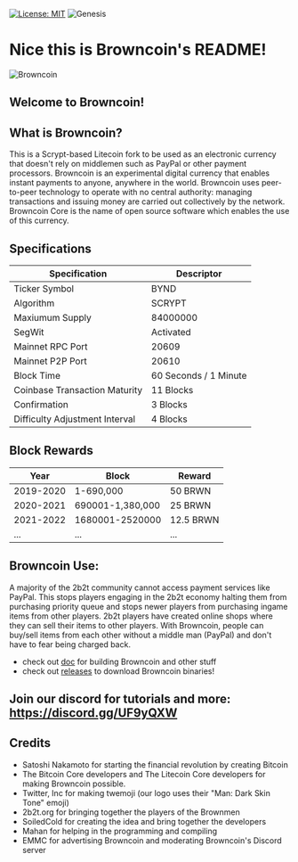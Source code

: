 [![License: MIT](https://img.shields.io/badge/License-MIT-yellow.svg)](https://opensource.org/licenses/MIT)
![Genesis](https://img.shields.io/badge/Genesis%20Block-June%25'th%2C%202020-lightgrey)

# Nice this is Browncoin's README!

![Browncoin](https://cdn.discordapp.com/icons/681280771041918987/2889cce7028e2ab1ca64d5f7c62bfea9.png?size=256)

## Welcome to Browncoin! 

What is Browncoin?
----------
This is a Scrypt-based Litecoin fork to be used as an electronic currency that doesn't rely on middlemen such as PayPal or other payment processors.
Browncoin is an experimental digital currency that enables instant payments to
anyone, anywhere in the world. Browncoin uses peer-to-peer technology to operate
with no central authority: managing transactions and issuing money are carried
out collectively by the network. Browncoin Core is the name of open source
software which enables the use of this currency.

Specifications
--------------
Specification | Descriptor
------------- | ----------
Ticker Symbol                  | BYND
Algorithm                      | SCRYPT
Maxiumum Supply                | 84000000
SegWit                         | Activated
Mainnet RPC Port               | 20609
Mainnet P2P Port               | 20610
Block Time                     | 60 Seconds / 1 Minute
Coinbase Transaction Maturity  | 11 Blocks
Confirmation                   | 3 Blocks
Difficulty Adjustment Interval | 4 Blocks

Block Rewards
-------------
Year | Block | Reward
---- | ----- | ------
2019-2020 | 1-690,000        | 50 BRWN
2020-2021 | 690001-1,380,000  | 25 BRWN
2021-2022 | 1680001-2520000 | 12.5 BRWN
...       | ...             | ...
## Browncoin Use:
A majority of the 2b2t community cannot access payment services like PayPal. This stops players engaging in the 2b2t economy halting them from purchasing priority queue and stops newer players from purchasing ingame items from other players. 2b2t players have created online shops where they can sell their items to other players. With Browncoin, people can buy/sell items from each other without a middle man (PayPal) and don't have to fear being charged back.

- check out [doc](https://github.com/SoiledCold5/Browncoin/tree/master/doc) for building Browncoin and other stuff
- check out [releases](https://github.com/SoiledCold5/Browncoin/releases/) to download Browncoin binaries!
## Join our discord for tutorials and more: https://discord.gg/UF9yQXW

## Credits
- Satoshi Nakamoto for starting the financial revolution by creating Bitcoin
- The Bitcoin Core developers and The Litecoin Core developers for making Browncoin possible.
- Twitter, Inc for making twemoji (our logo uses their "Man: Dark Skin Tone" emoji)
- 2b2t.org for bringing together the players of the Brownmen
- SoiledCold for creating the idea and bring together the developers
- Mahan for helping in the programming and compiling
- EMMC for advertising Browncoin and moderating Browncoin's Discord server

